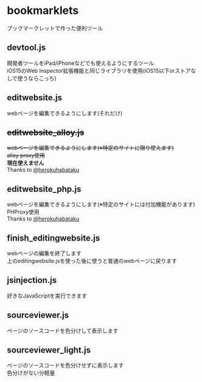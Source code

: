 # bookmarklets
ブックマークレットで作った便利ツール

## devtool.js
開発者ツールをiPad/iPhoneなどでも使えるようにするツール  
iOS15のWeb Inspector拡張機能と同じライブラリを使用(iOS15以下orストアなしで使うならこっち)  

## editwebsite.js
webページを編集できるようにします(それだけ)  

## ~~editwebsite_alloy.js~~  
~~webページを編集できるようにします(※特定のサイトに限り使えます)~~  
~~alloy proxy使用~~  
**現在使えません**  
Thanks to [@herokuhabataku](https://github.com/herokuhabataku)  

## editwebsite_php.js
webページを編集できるようにします(※特定のサイトには付加機能があります)   
PHProxy使用  
Thanks to [@herokuhabataku](https://github.com/herokuhabataku)  

## finish_editingwebsite.js
webページの編集を終了します  
上のeditingwebsite.jsを使った後に使うと普通のwebページに戻ります  

## jsinjection.js
好きなJavaScriptを実行できます  

## sourceviewer.js
ページのソースコードを色分けして表示します  

## sourceviewer_light.js
ページのソースコードを色分けせずに表示します  
色分けがない分軽量  
